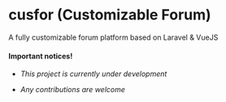 # cusfor (Customizable Forum)
A fully customizable forum platform based on Laravel &amp; VueJS

#### Important notices!

* *This project is currently under development*

* *Any contributions are welcome*

